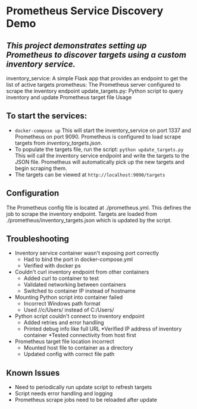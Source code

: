 # Prometheus Service Discovery Demo
## _This project demonstrates setting up Prometheus to discover targets using a custom inventory service._

inventory_service: A simple Flask app that provides an endpoint to get the list of active targets
prometheus: The Prometheus server configured to scrape the inventory endpoint
update_targets.py: Python script to query inventory and update Prometheus target file
Usage

## To start the services:
- ``` docker-compose up ```
  This will start the inventory_service on port 1337 and Prometheus on port 9090.
  Prometheus is configured to load scrape targets from *inventory_targets.json*.
- To populate the targets file, run the script:
  ``` python update_targets.py ```
  This will call the inventory service endpoint and write the targets to the JSON file.
  Prometheus will automatically pick up the new targets and begin scraping them.
- The targets can be viewed at ``` http://localhost:9090/targets ```

## Configuration
The Prometheus config file is located at ./prometheus.yml. This defines the job to scrape the inventory endpoint.
Targets are loaded from ./prometheus/inventory_targets.json which is updated by the script.

## Troubleshooting
- Inventory service container wasn't exposing port correctly
    * Had to bind the port in docker-compose.yml
    * Verified with docker ps
- Couldn't curl inventory endpoint from other containers
    * Added curl to container to test
    * Validated networking between containers
    * Switched to container IP instead of hostname
- Mounting Python script into container failed
    * Incorrect Windows path format
    * Used //c/Users/ instead of C:/Users/
- Python script couldn't connect to inventory endpoint
    * Added retries and error handling
    * Printed debug info like full URL
      *Verified IP address of inventory container
      *Tested connectivity from host first
- Prometheus target file location incorrect
    * Mounted host file to container as a directory
    * Updated config with correct file path

## Known Issues
* Need to periodically run update script to refresh targets
* Script needs error handling and logging
* Prometheus scrape jobs need to be reloaded after update
